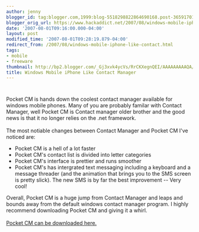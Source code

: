 ```yaml
---
author: jenny
blogger_id: tag:blogger.com,1999:blog-5518298822864690168.post-3659170120508362069
blogger_orig_url: https://www.hackaddict.net/2007/08/windows-mobile-iphone-like-contact.html
date: '2007-08-01T09:16:00.000-04:00'
layout: post
modified_time: '2007-08-01T09:28:19.879-04:00'
redirect_from: /2007/08/windows-mobile-iphone-like-contact.html
tags:
- mobile
- freeware
thumbnail: http://bp2.blogger.com/_Gj3xvk4ycVs/RrCKXegnQEI/AAAAAAAAAQA/vYY5MCesL1s/s72-c/cm.jpg
title: Windows Mobile iPhone Like Contact Manager
---
```


<a onblur="try {parent.deselectBloggerImageGracefully();} catch(e) {}" href="http://bp2.blogger.com/_Gj3xvk4ycVs/RrCKXegnQEI/AAAAAAAAAQA/vYY5MCesL1s/s1600-h/cm.jpg"><img style="margin: 0px auto 10px; display: block; text-align: center; cursor: pointer;" src="http://bp2.blogger.com/_Gj3xvk4ycVs/RrCKXegnQEI/AAAAAAAAAQA/vYY5MCesL1s/s320/cm.jpg" alt="" id="BLOGGER_PHOTO_ID_5093723314487509058" border="0" /></a><br />Pocket CM is hands down the coolest contact manager available for windows mobile phones.  Many of you are probably familar with Contact Manager, well Pocket CM is Contact manager older brother and the good news is that it no longer relies on the .net framework.<br /><br />The most notiable changes between Contact Manager and Pocket CM I've noticed are:<br /><ul><li>Pocket CM is a hell of a lot faster</li><li>Pocket CM's contact list is divided into letter categories</li><li>Pocket CM's interface is prettier and runs smoother</li><li>Pocket CM's has intergrated text messaging including a keyboard and a message threader (and the animation that brings you to the SMS screen is pretty slick). The new SMS is by far the best improvement -- Very cool!</li></ul>Overall, Pocket CM is a huge jump from Contact Manager and leaps and bounds away from the default windows contact manager program.  I highly recommend downloading Pocket CM and giving it a whirl.<br /><br /><a href="http://www.pocketcm.com/">Pocket CM can be downloaded here.</a>